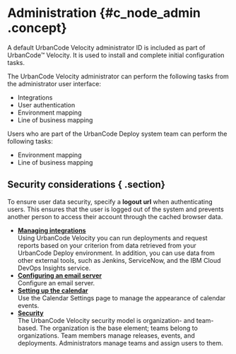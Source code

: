 # Administration {#c_node_admin .concept}

A default UrbanCode Velocity administrator ID is included as part of UrbanCode™ Velocity. It is used to install and complete initial configuration tasks.

The UrbanCode Velocity administrator can perform the following tasks from the administrator user interface:

-   Integrations
-   User authentication
-   Environment mapping
-   Line of business mapping

Users who are part of the UrbanCode Deploy system team can perform the following tasks:

-   Environment mapping
-   Line of business mapping

## Security considerations { .section}

To ensure user data security, specify a **logout url** when authenticating users. This ensures that the user is logged out of the system and prevents another person to access their account through the cached browser data.

-   **[Managing integrations](../topics/c_node_integrations.md)**  
Using UrbanCode Velocity you can run deployments and request reports based on your criterion from data retrieved from your UrbanCode Deploy environment. In addition, you can use data from other external tools, such as Jenkins, ServiceNow, and the IBM Cloud DevOps Insights service.
-   **[Configuring an email server](../topics/t_admin_emailServer.md)**  
Configure an email server.
-   **[Setting up the calendar](../topics/t_admin_calendar.md)**  
Use the Calendar Settings page to manage the appearance of calendar events.
-   **[Security](../topics/c_node_security.md)**  
The UrbanCode Velocity security model is organization- and team-based. The organization is the base element; teams belong to organizations. Team members manage releases, events, and deployments. Administrators manage teams and assign users to them.

